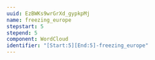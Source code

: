 ```yaml
---
uuid: EzBWKs9wrGrXd_gypkpMj
name: freezing_europe
stepstart: 5
stepend: 5
component: WordCloud
identifier: "[Start:5][End:5]-freezing_europe"
---
```


